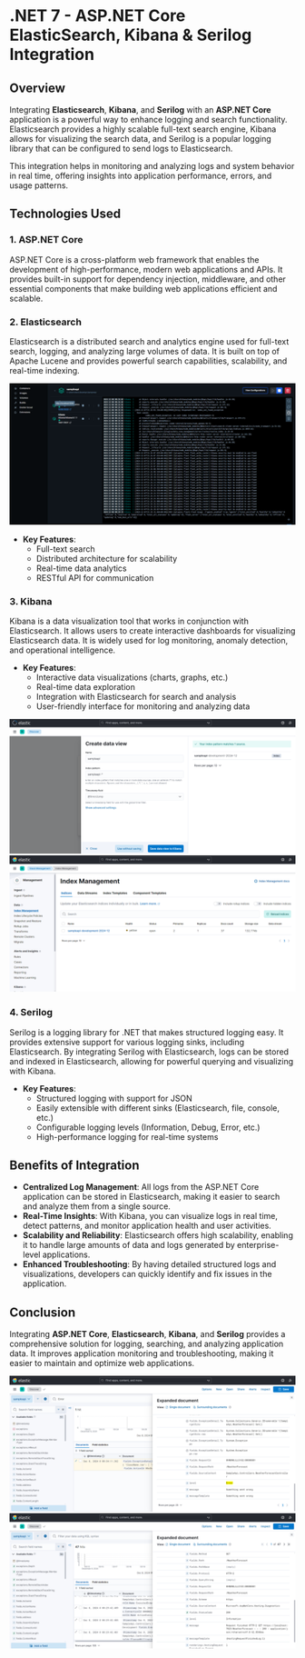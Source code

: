 # .NET 7 - ASP.NET Core ElasticSearch, Kibana & Serilog Integration

## Overview

Integrating **Elasticsearch**, **Kibana**, and **Serilog** with an **ASP.NET Core** application is a powerful way to enhance logging and search functionality. Elasticsearch provides a highly scalable full-text search engine, Kibana allows for visualizing the search data, and Serilog is a popular logging library that can be configured to send logs to Elasticsearch.

This integration helps in monitoring and analyzing logs and system behavior in real time, offering insights into application performance, errors, and usage patterns.

## Technologies Used

### 1. **ASP.NET Core**
ASP.NET Core is a cross-platform web framework that enables the development of high-performance, modern web applications and APIs. It provides built-in support for dependency injection, middleware, and other essential components that make building web applications efficient and scalable.

### 2. **Elasticsearch**
Elasticsearch is a distributed search and analytics engine used for full-text search, logging, and analyzing large volumes of data. It is built on top of Apache Lucene and provides powerful search capabilities, scalability, and real-time indexing.

![Screenshot 6](https://github.com/ilkersatur/ElasticSearch-Kibana-Serilog-Integration-NetCore/blob/main/docker.png)

- **Key Features**:
  - Full-text search
  - Distributed architecture for scalability
  - Real-time data analytics
  - RESTful API for communication
  
### 3. **Kibana**
Kibana is a data visualization tool that works in conjunction with Elasticsearch. It allows users to create interactive dashboards for visualizing Elasticsearch data. It is widely used for log monitoring, anomaly detection, and operational intelligence.

- **Key Features**:
  - Interactive data visualizations (charts, graphs, etc.)
  - Real-time data exploration
  - Integration with Elasticsearch for search and analysis
  - User-friendly interface for monitoring and analyzing data

![Screenshot 6](https://github.com/ilkersatur/ElasticSearch-Kibana-Serilog-Integration-NetCore/blob/main/elastic.png)
![Screenshot 6](https://github.com/ilkersatur/ElasticSearch-Kibana-Serilog-Integration-NetCore/blob/main/elastic-2.png)
  
### 4. **Serilog**
Serilog is a logging library for .NET that makes structured logging easy. It provides extensive support for various logging sinks, including Elasticsearch. By integrating Serilog with Elasticsearch, logs can be stored and indexed in Elasticsearch, allowing for powerful querying and visualizing with Kibana.

- **Key Features**:
  - Structured logging with support for JSON
  - Easily extensible with different sinks (Elasticsearch, file, console, etc.)
  - Configurable logging levels (Information, Debug, Error, etc.)
  - High-performance logging for real-time systems
  
## Benefits of Integration

- **Centralized Log Management**: All logs from the ASP.NET Core application can be stored in Elasticsearch, making it easier to search and analyze them from a single source.
- **Real-Time Insights**: With Kibana, you can visualize logs in real time, detect patterns, and monitor application health and user activities.
- **Scalability and Reliability**: Elasticsearch offers high scalability, enabling it to handle large amounts of data and logs generated by enterprise-level applications.
- **Enhanced Troubleshooting**: By having detailed structured logs and visualizations, developers can quickly identify and fix issues in the application.

## Conclusion

Integrating **ASP.NET Core**, **Elasticsearch**, **Kibana**, and **Serilog** provides a comprehensive solution for logging, searching, and analyzing application data. It improves application monitoring and troubleshooting, making it easier to maintain and optimize web applications.

![Screenshot 6](https://github.com/ilkersatur/ElasticSearch-Kibana-Serilog-Integration-NetCore/blob/main/elastic-error.png)
![Screenshot 6](https://github.com/ilkersatur/ElasticSearch-Kibana-Serilog-Integration-NetCore/blob/main/elastic-log.png)

